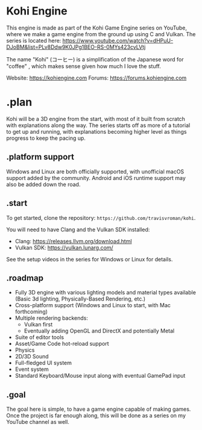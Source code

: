 # Kohi Engine

This engine is made as part of the Kohi Game Engine series on YouTube, where we make a game engine from the ground up using C and Vulkan. The series is located here: https://www.youtube.com/watch?v=dHPuU-DJoBM&list=PLv8Ddw9K0JPg1BEO-RS-0MYs423cvLVtj

The name "Kohi" (コーヒー) is a simplification of the Japanese word for "coffee" , which makes sense given how much I love the stuff.

Website: https://kohiengine.com
Forums: https://forums.kohiengine.com

# .plan
Kohi will be a 3D engine from the start, with most of it built from scratch with explanations along the way. The series starts off as more of a tutorial to get up and running, with explanations becoming higher level as things progress to keep the pacing up.

## .platform support
Windows and Linux are both officially supported, with unofficial macOS support added by the community. Android and iOS runtime support may also be added down the road.

## .start
To get started, clone the repository: `https://github.com/travisvroman/kohi`.

You will need to have Clang and the Vulkan SDK installed:
 - Clang: https://releases.llvm.org/download.html
 - Vulkan SDK: https://vulkan.lunarg.com/

See the setup videos in the series for Windows or Linux for details.

## .roadmap
 - Fully 3D engine with various lighting models and material types available (Basic 3d lighting, Physically-Based Rendering, etc.)
 - Cross-platform support (Windows and Linux to start, with Mac forthcoming)
 - Multiple rendering backends:
   - Vulkan first
   - Eventually adding OpenGL and DirectX and potentially Metal
 - Suite of editor tools
 - Asset/Game Code hot-reload support
 - Physics
 - 2D/3D Sound
 - Full-fledged UI system
 - Event system
 - Standard Keyboard/Mouse input along with eventual GamePad input

## .goal
The goal here is simple, to have a game engine capable of making games. Once the project is far enough along, this will be done as a series on my YouTube channel as well.
 